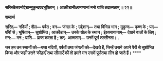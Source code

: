 **सरिच्छैलवनोद्देशान्मुकुन्दपदभूषितान् ।** **आक्रीडानीक्ष्यमाणानां मनो याति तदात्मताम् ॥ २२॥** 

**शब्दार्थ** 

**सरित्—** **नदियाँ** **; शैल—** **पर्वत** **; वन—** **जंगल के** **; उद्देशान्—** **तथा विभिन्न भाग** **; मुकुन्द—** **कृष्ण के** **; पद—** **पाँवों से** **; भूषितान्—** **सुशोभित** **; आक्रीडान्—** **उनके खेल के स्थान** **; ईक्ष्यमाणानाम्—** **देखने वालों के लिए** **; मन:—** **मन** **; याति—** **प्राप्त करता है** **; तत्-** **आत्मताम्—** **उनमें पूर्ण तल्लीनता।** **.** 

**जब हम उन स्थानों को—यथा नदियों, पर्वतों तथा जंगलों को—देखते हैं, जिन्हें उसने** **अपने पैरों से सुशोभित किया और जहाँ उसने क्रीड़ाएँ तथा लीलाएँ कीं तो हमारे मन उसमें** **पूर्णतया लीन हो जाते हैं।** **** 